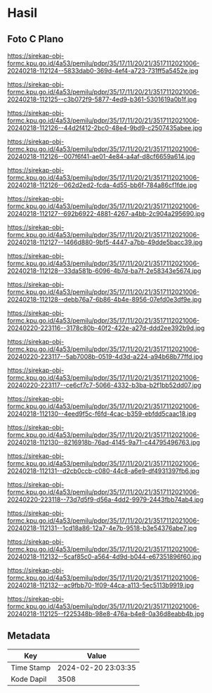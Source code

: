 # Hasil

## Foto C Plano

https://sirekap-obj-formc.kpu.go.id/4a53/pemilu/pdpr/35/17/11/20/21/3517112021006-20240218-112124--5833dab0-369d-4ef4-a723-731ff5a5452e.jpg

https://sirekap-obj-formc.kpu.go.id/4a53/pemilu/pdpr/35/17/11/20/21/3517112021006-20240218-112125--c3b072f9-5877-4ed9-b361-5301619a0b1f.jpg

https://sirekap-obj-formc.kpu.go.id/4a53/pemilu/pdpr/35/17/11/20/21/3517112021006-20240218-112126--44d2f412-2bc0-48e4-9bd9-c2507435abee.jpg

https://sirekap-obj-formc.kpu.go.id/4a53/pemilu/pdpr/35/17/11/20/21/3517112021006-20240218-112126--007f6f41-ae01-4e84-a4af-d8cf6659a614.jpg

https://sirekap-obj-formc.kpu.go.id/4a53/pemilu/pdpr/35/17/11/20/21/3517112021006-20240218-112126--062d2ed2-fcda-4d55-bb6f-784a86cf1fde.jpg

https://sirekap-obj-formc.kpu.go.id/4a53/pemilu/pdpr/35/17/11/20/21/3517112021006-20240218-112127--692b6922-4881-4267-a4bb-2c904a295690.jpg

https://sirekap-obj-formc.kpu.go.id/4a53/pemilu/pdpr/35/17/11/20/21/3517112021006-20240218-112127--1466d880-9bf5-4447-a7bb-49dde5bacc39.jpg

https://sirekap-obj-formc.kpu.go.id/4a53/pemilu/pdpr/35/17/11/20/21/3517112021006-20240218-112128--33da581b-6096-4b7d-ba7f-2e58343e5674.jpg

https://sirekap-obj-formc.kpu.go.id/4a53/pemilu/pdpr/35/17/11/20/21/3517112021006-20240218-112128--debb76a7-6b86-4b4e-8956-07efd0e3df9e.jpg

https://sirekap-obj-formc.kpu.go.id/4a53/pemilu/pdpr/35/17/11/20/21/3517112021006-20240220-223116--3178c80b-40f2-422e-a27d-ddd2ee392b9d.jpg

https://sirekap-obj-formc.kpu.go.id/4a53/pemilu/pdpr/35/17/11/20/21/3517112021006-20240220-223117--5ab7008b-0519-4d3d-a224-a94b68b77ffd.jpg

https://sirekap-obj-formc.kpu.go.id/4a53/pemilu/pdpr/35/17/11/20/21/3517112021006-20240220-223117--ce6cf7c7-5066-4332-b3ba-b2f1bb52dd07.jpg

https://sirekap-obj-formc.kpu.go.id/4a53/pemilu/pdpr/35/17/11/20/21/3517112021006-20240218-112130--4eed9f5c-f6fd-4cac-b359-ebfdd5caac18.jpg

https://sirekap-obj-formc.kpu.go.id/4a53/pemilu/pdpr/35/17/11/20/21/3517112021006-20240218-112130--8216918b-76ad-4145-9a71-c44795496763.jpg

https://sirekap-obj-formc.kpu.go.id/4a53/pemilu/pdpr/35/17/11/20/21/3517112021006-20240218-112131--d2cb0ccb-c080-44c8-a6e9-df4931397fb6.jpg

https://sirekap-obj-formc.kpu.go.id/4a53/pemilu/pdpr/35/17/11/20/21/3517112021006-20240220-223118--73d7d5f9-d56a-4dd2-9979-2443fbb74ab4.jpg

https://sirekap-obj-formc.kpu.go.id/4a53/pemilu/pdpr/35/17/11/20/21/3517112021006-20240218-112131--1cd18a86-12a7-4e7b-9518-b3e54376abe7.jpg

https://sirekap-obj-formc.kpu.go.id/4a53/pemilu/pdpr/35/17/11/20/21/3517112021006-20240218-112132--5caf85c0-a564-4d9d-b044-e67351896f60.jpg

https://sirekap-obj-formc.kpu.go.id/4a53/pemilu/pdpr/35/17/11/20/21/3517112021006-20240218-112132--ac9fbb70-1f09-44ca-a113-5ec5113b9919.jpg

https://sirekap-obj-formc.kpu.go.id/4a53/pemilu/pdpr/35/17/11/20/21/3517112021006-20240218-112125--f225348b-98e8-476a-b4e8-0a36d8eabb4b.jpg


## Metadata

| Key        | Value               |
| ---------- | ------------------- |
| Time Stamp | 2024-02-20 23:03:35 |
| Kode Dapil | 3508                |



